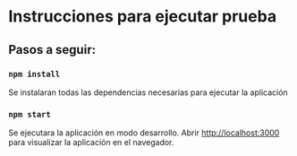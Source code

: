 # Instrucciones para ejecutar prueba


## Pasos a seguir:

### `npm install`
Se instalaran todas las dependencias necesarias para ejecutar la aplicación

### `npm start`
Se ejecutara la aplicación en modo desarrollo.
Abrir [http://localhost:3000](http://localhost:3000) para visualizar la aplicación en el navegador.